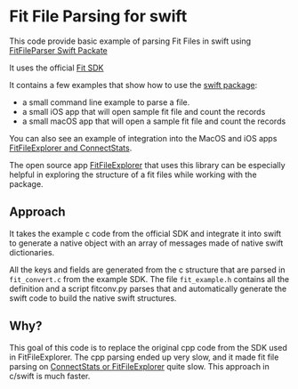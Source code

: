 # Fit File Parsing for swift

This code provide basic example of parsing Fit Files in swift using [FitFileParser Swift Packate](https://github.com/roznet/FitFileParser)

It uses the official [Fit SDK](https://www.thisisant.com/resources/fit)

It contains a few examples that show how to use the [swift package](https://github.com/roznet/FitFileParser):

- a small command line example to parse a file.
- a small iOS app that will open sample fit file and count the records
- a small macOS app that will open a sample fit file and count the records

You can also see an example of integration into the MacOS and iOS apps [FitFileExplorer and ConnectStats](https://github.com/roznet/connectstats).

The open source app [FitFileExplorer](https://itunes.apple.com/us/app/fit-file-explorer/id1244431640?ls=1&mt=12) that uses this library can be especially helpful in exploring the structure of a fit files while working with the package.

## Approach

It takes the example c code from the official SDK and integrate it into swift to generate a native object with an array of messages made of native swift dictionaries.

All the keys and fields are generated from the c structure that are parsed in `fit_convert.c` from the example SDK. The file `fit_example.h` contains all the definition and a script fitconv.py parses that and automatically generate the swift code to build the native swift structures.


## Why?

This goal of this code is to replace the original cpp code from the SDK used in FitFileExplorer. The cpp parsing ended up very slow, and it made fit file parsing on [ConnectStats or FitFileExplorer](https://github.com/roznet/connecstats) quite slow. This approach in c/swift is much faster.

